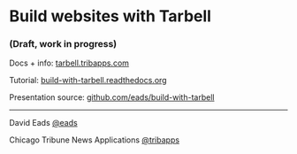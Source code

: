 # Build websites with Tarbell

### (Draft, work in progress)

Docs + info: [tarbell.tribapps.com](http://tarbell.tribapps.com)

Tutorial: [build-with-tarbell.readthedocs.org](http://build-with-tarbell.readthedocs.org)

Presentation source: [github.com/eads/build-with-tarbell](http://github.com/eads/build-with-tarbell)

<hr/>

David Eads [@eads](http://twitter.com/eads)

Chicago Tribune News Applications [@tribapps](http://twitter.com/tribapps)

